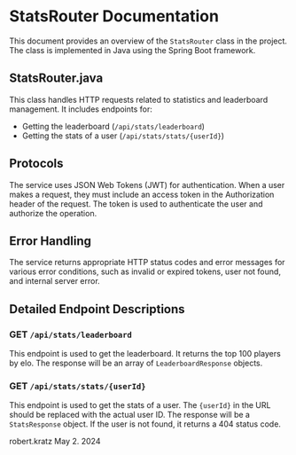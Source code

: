 # StatsRouter Documentation

This document provides an overview of the `StatsRouter` class in the project. The class is implemented in Java using the Spring Boot framework.

## StatsRouter.java

This class handles HTTP requests related to statistics and leaderboard management. It includes endpoints for:

- Getting the leaderboard (`/api/stats/leaderboard`)
- Getting the stats of a user (`/api/stats/stats/{userId}`)

## Protocols

The service uses JSON Web Tokens (JWT) for authentication. When a user makes a request, they must include an access token in the Authorization header of the request. The token is used to authenticate the user and authorize the operation.

## Error Handling

The service returns appropriate HTTP status codes and error messages for various error conditions, such as invalid or expired tokens, user not found, and internal server error.

## Detailed Endpoint Descriptions

### GET `/api/stats/leaderboard`

This endpoint is used to get the leaderboard. It returns the top 100 players by elo. The response will be an array of `LeaderboardResponse` objects.

### GET `/api/stats/stats/{userId}`

This endpoint is used to get the stats of a user. The `{userId}` in the URL should be replaced with the actual user ID. The response will be a `StatsResponse` object. If the user is not found, it returns a 404 status code.

robert.kratz May 2. 2024
